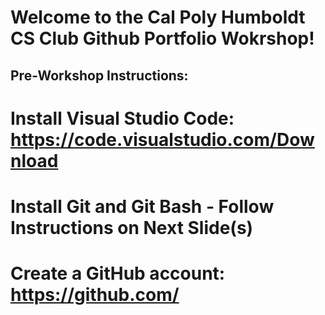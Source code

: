 # Welcome to the Cal Poly Humboldt CS Club Github Portfolio Wokrshop!

## Pre-Workshop Instructions:
# Install Visual Studio Code: https://code.visualstudio.com/Download 
# Install Git and Git Bash - Follow Instructions on Next Slide(s)
# Create a GitHub account: https://github.com/ 
